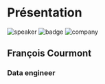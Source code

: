 <!-- .slide: class="speaker-slide" -->

# Présentation

![speaker](./assets/images/francois.jpg)
![badge](./assets/images/gcp_authorized_trainer.jpg)
![company](./assets/images/logo_sfeir_bleu_orange.png)

<h2>François <span>Courmont<span></h2>

### Data engineer
<!-- .element: class="icon-rule icon-first" -->

